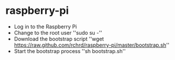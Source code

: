 raspberry-pi
============

* Log in to the Raspberry Pi
* Change to the root user ''sudo su -''
* Download the bootstrap script ''wget https://raw.github.com/rchrd/raspberry-pi/master/bootstrap.sh''
* Start the bootstrap process ''sh bootstrap.sh''
